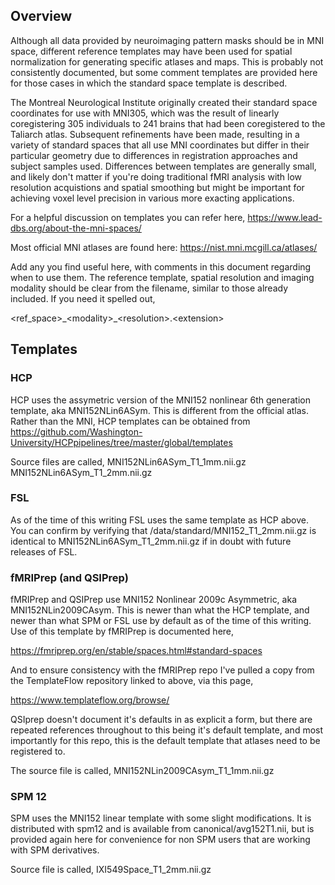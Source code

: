 ## Overview

Although all data provided by neuroimaging pattern masks should be in MNI 
space, different reference templates may have been used for spatial 
normalization for generating specific atlases and maps. This is probably
not consistently documented, but some comment templates are provided here
for those cases in which the standard space template is described.

The Montreal Neurological Institute originally created their standard space
coordinates for use with MNI305, which was the result of linearly coregistering
305 individuals to 241 brains that had been coregistered to the Taliarch atlas.
Subsequent refinements have been made, resulting in a variety of standard
spaces that all use MNI coordinates but differ in their particular geometry due
to differences in registration approaches and subject samples used. Differences 
between templates are generally small, and likely don't matter if you're doing
traditional fMRI analysis with low resolution acquistions and spatial smoothing
but might be important for achieving voxel level precision in various more
exacting applications.

For a helpful discussion on templates you can refer here,
https://www.lead-dbs.org/about-the-mni-spaces/

Most official MNI atlases are found here: https://nist.mni.mcgill.ca/atlases/

Add any you find useful here, with comments in this document regarding when to use them.
The reference template, spatial resolution and imaging modality should be clear from the
filename, similar to those already included. If you need it spelled out,

\<ref_space\>\_\<modality\>\_\<resolution\>\.\<extension\>

## Templates

### HCP
HCP uses the assymetric version of the MNI152 nonlinear 6th generation template, aka MNI152NLin6ASym. This is different from the official atlas. Rather than the MNI, HCP templates can be obtained from 
https://github.com/Washington-University/HCPpipelines/tree/master/global/templates

Source files are called,
MNI152NLin6ASym_T1_1mm.nii.gz \
MNI152NLin6ASym_T1_2mm.nii.gz

### FSL

As of the time of this writing FSL uses the same template as HCP above. You can
confirm by verifying that <FSLROOT>/data/standard/MNI152_T1_2mm.nii.gz is 
identical to MNI152NLin6ASym_T1_2mm.nii.gz if in doubt with future releases of
FSL.

### fMRIPrep (and QSIPrep)
fMRIPrep and QSIPrep use MNI152 Nonlinear 2009c Asymmetric, aka MNI152NLin2009CAsym. This is newer than what the HCP template, and newer than what SPM or FSL use by default as of the time of this writing. Use of this template by fMRIPrep is documented here, 

https://fmriprep.org/en/stable/spaces.html#standard-spaces

And to ensure consistency with the fMRIPrep repo I've pulled a copy from the TemplateFlow repository linked to above, via this page, 

https://www.templateflow.org/browse/

QSIprep doesn't document it's defaults in as explicit a form, but there are repeated references throughout to this being it's default template, and most importantly for this repo, this is the default template that atlases need to be registered to.

The source file is called,
MNI152NLin2009CAsym_T1_1mm.nii.gz

### SPM 12
SPM uses the MNI152 linear template with some slight modifications. It is 
distributed with spm12 and is available from canonical/avg152T1.nii, but is 
provided again here for convenience for non SPM users that are working with 
SPM derivatives. 

Source file is called,
IXI549Space_T1_2mm.nii.gz
